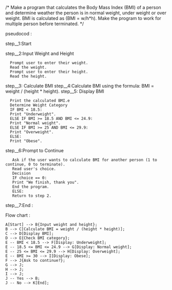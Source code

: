 /* Make a program that calculates the Body Mass Index (BMI) of a person and determine weather the person is
in normal weight, under weight or over weight. BMI is calculated as (BMI = w/h*h). Make the program to
work for multiple person before terminated. */

 pseudocod :

step__1:Start

step__2:Input Weight and Height

      Prompt user to enter their weight.
      Read the weight.
      Prompt user to enter their height.
      Read the height.

step__3: Calculate BMI
step__4:Calculate BMI using the formula: BMI = weight / (height * height).
step__5: Display BMI

      Print the calculated BMI.e
      Determine Weight Category
      IF BMI < 18.5:
      Print "Underweight".
      ELSE IF BMI >= 18.5 AND BMI <= 24.9:
      Print "Normal weight".
      ELSE IF BMI >= 25 AND BMI <= 29.9:
      Print "Overweight".
      ELSE:
      Print "Obese".

step__6:Prompt to Continue

       Ask if the user wants to calculate BMI for another person (1 to continue, 0 to terminate).
       Read user's choice.
       Decision
       IF choice == 0:
       Print "We finish, thank you".
       End the program.
       ELSE:
       Return to step 2.

step__7:End :

Flow chart :

    A[Start] --> B{Input weight and height};
    B --> C[Calculate BMI = weight / (height * height)];
    C --> D[Display BMI];
    D --> E{Check BMI category};
    E -- BMI < 18.5 --> F[Display: Underweight];
    E -- 18.5 <= BMI <= 24.9 --> G[Display: Normal weight];
    E -- 25 <= BMI <= 29.9 --> H[Display: Overweight];
    E -- BMI >= 30 --> I[Display: Obese];
    F --> J{Ask to continue?};
    G --> J;
    H --> J;
    I --> J;
    J -- Yes --> B;
    J -- No --> K[End];

